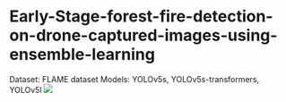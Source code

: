 # Early-Stage-forest-fire-detection-on-drone-captured-images-using-ensemble-learning
Dataset: FLAME dataset
Models: YOLOv5s, YOLOv5s-transformers, YOLOv5l
![](output.jpg")
